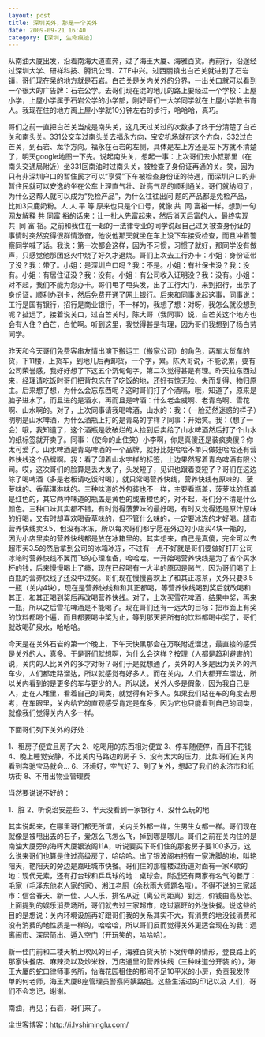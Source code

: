 ```yaml
---
layout: post
title: 深圳关外，那是一个关外
date: 2009-09-21 16:40
category: [深圳, 生命痕迹]
---
```

从南油大厦出发，沿着南海大道直奔，过了海王大厦、海雅百货。再前行，沿途经过深圳大学、研祥科技、腾讯公司、ZTE中兴。过西丽镇出白芒关就进到了石岩镇，哥们现在呆的地方就是石岩。白芒关是关内关外的分界，一出关口就可以看到一个很大的广告牌：石岩公学。去哥们现在混的地儿的路上要经过一个学校：上屋小学，上屋小学属于石岩公学的小学部，刚好哥们一大学同学就在上屋小学教书育人。我现在住的地方离上屋小学就10分钟左右的步行，哈哈哈，真巧。

哥们之前一直把白芒关当成是南头关，这几天过关过的次数多了终于分清楚了白芒关和南头关。331公交车过南头关去福永方向，宝安机场就在这个方向，332过白芒关，到石岩、龙华方向。福永在石岩的左侧，具体是左上方还是左下方就不清楚了，明天google地图一下先。说起南头关，想起一事：上次哥们去小叔那里（在南头交通局附近）坐331回南油时过南头关，被检查了身份证再通的关。笑，因为只有非深圳户口的暂住民才可以“享受”下车被检查身份证的待遇，而深圳户口的非暂住民就可以安逸的坐在公车上理直气壮、趾高气昂的顺利通关。哥们就纳闷了，为什么这帮人就可以成为“免检产品”，为什么往往出问 题的产品都是免检产品，比如3只鹿奶粉。人 人 平 等 原来也只是个口号，就像 共  同 富裕一样。想到一句网友解释 共 同富 裕的话来：让一批人先富起来，然后消灭后富的人，最终实现共  同 富 裕。之前和我住在一起的一法律专业的同学说起自己过关被查身份证的事情时突然变得很群情激奋，他说他那天就坐在车上没下车接受检查，而且冲着警察同学喊了话。我说：第一次都会这样，因为不习惯，习惯了就好，那同学没有做声，只感觉他那团怒火中烧了好久才退烧。哥们上次去工行办卡：小姐：身份证带了没？我：带了。小姐：是深圳户口吗？我：不是。小姐：有社保卡没？我：没有。小姐：有居住证没？我：没有。小姐：有公司收入证明没？我：没有。小姐：对不起，我们不能为您办卡。哥们甩了甩头发，出了工行大门，来到招行，出示了身份证，顺利办到卡，然后免费开通了网上银行。后来和同事说起这事，同事说：工行是国有银行，招行是商业银行，不一样的，我想了想：对呀，我怎么就没想到呢？扯远了，接着说关口，过白芒关时，陈大哥（我同事）说，白芒关这个地方也会有人住？白芒，白忙啊。听到这里，我觉得甚是有理，因为哥们我想到了杨白劳同学。

昨天和今天哥们免费客串友情出演下搬运工（搬家公司）的角色，两车大货车的货，下11楼，上货车，到地儿后再卸货，一个字，累。陈大哥说，不能说累，要有公司荣誉感，我好好想了下这五个沉甸甸字，第二次觉得甚是有理。昨天拉东西过来，经理请吃饭时哥们把背包忘在了吃饭的地，还好有惊无险、失而复得、物归原主。后来想了想，为什么会忘东西呢？这时哥们打了个酒嗝，哦，知道了，原来是脑子进水了，而且进的是酒水，再而且是啤酒：什么老金威啊、老青岛啊、雪花啊、山水啊的。对了，上次同事请我喝啤酒，山水的：我：（一脸茫然迷惑的样子）明明是山水啤酒，为什么酒瓶上打的是青岛的字样？同事：开始笑。我：（想了一会）哦，我知道了，这个酒瓶是收破烂的人捡到后卖给了山水啤酒然后打了个山水的纸标签就开卖了。同事：（使命的止住笑）小李啊，你是真傻还是装疯卖傻？你太可爱了。山水啤酒是青岛啤酒的一个品牌，就好比娃哈哈不单只做娃哈哈还有营养快线这个品牌啊。我：看了印着山水字样的标签，上边果然写着青岛啤酒有限公司。哎，这次哥们的脸算是丢大发了，头发短了，见识也跟着变短了？哥们在这边除了喝啤酒（多是老板请吃饭时喝），就只常喝营养快线，营养快线有原味的、菠萝味的、香草淇淋味的。三种味道的外包装也不一样，主要看瓶盖，菠萝味的瓶盖是红色的，其它两种味道的瓶盖是黄色的或者橙色的，对不起，哥们分不清是什么颜色。三种口味其实都不错，有时觉得菠萝味的最好喝，有时又觉得还是原汁原味的好喝，又有时却喜欢喝香草味的，但不管什么味的，一定要冰冻的才好喝。超市营养快线卖3.5，但没有冰冻，所以每次哥们都宁愿在外边的小店买4块一瓶的，因为小店里卖的营养快线都是放在冰箱里的。其实想来，自己是真傻，完全可以去超市买3.5的然后拿到公司的冰箱冰冻，不过有一点不好就是哥们要做好打开公司冰箱时营养快线不翼而飞的心理准备，哈哈哈。一开始喝营养快线是为了省个买水杯的钱，后来慢慢喝上了瘾，现在已经喝有一大半的原因是赌气，因为哥们喝了上百瓶的营养快线了还没中过奖。哥们现在慢慢喜欢上了和其正凉茶，关外只要3.5一瓶（关内4块），现在是营养快线和和其正都喝，等营养快线喝到奖后就改喝和其正，和其正喝到奖后再改喝营养快线。对了，上次买雪花啤酒，结果中奖，再来一瓶，所以之后雪花啤酒是不能喝了。现在哥们还有一远大的目标：把市面上有奖的饮料都喝个遍，而且都要喝中奖为止，等到那天把所有的饮料都喝中奖了，哥们就改喝矿泉水，哈哈哈。

今天是在关外石岩的第一个晚上，下午天快黑那会在万联附近溜达，最直接的感受是关外的人，真多。于是哥们就想啊，为什么会这样？按理（人都是趋利避害的）说，关内的人比关外的多才对呀？哥们于是就想通了，关外的人多是因为关外的汽车少，人们都走路溜达，所以就感觉有好多人。而在关内，人们大都开车溜达，所以关内看到的是更多的车与更少的人。所以说，关外人多是假象，因为我自己是人，走在人堆里，看着自己的同类，就觉得有好多人。如果我们站在车的角度去思考，在车眼里，关内给它的直观感受肯定是车多，因为它也只能看到自己的同类，就像我们觉得关内人多一样。

下面哥们列下关外的好处：

1、租房子便宜且房子大
2、吃喝用的东西相对便宜
3、停车随便停，而且不花钱
4、晚上睡觉安静，不比关内马路边的房子
5、没有太大的压力，比如哥们在关内看到奔驰宝马就会…
6、环境好，空气好
7、到了关外，想起了我们的永济市和纸坊街
8、不用出物业管理费

当然要说说不好的：

1、脏
2、听说治安差些
3、半天没看到一家银行
4、没什么玩的地

其实说起来，在哪里哥们都无所谓，关内关外都一样，生男生女都一样。哥们现在就像是被甩出去的石子，爱怎么飞怎么飞，掉到哪是哪儿。哥们之前在关内住的是南油大厦旁的海晖大厦银波阁11A，听说要买下哥们住的那套房子要100多万，这么说来哥们也算是住过高级房了，哈哈哈。出了银波阁右拐有一家洗脚的地，叫艳阳天，艳阳天的旁边是嘉旺城市快餐。哥们住的那幢楼过街道对面有一家K歌的地：现代元素，还有打台球和乒乓球的地：桌球会。附近还有两家有名气的餐厅：毛家（毛泽东他老人家的家）、湘江老厨（余秋雨大师题名哦）。不得不说的三家超市：信合春天、新一佳、人人乐，排名从近（离公司距离）到远，价钱由高及低。上面提到的娱乐消费场所，哥们就去过三家超市，吃过嘉旺的外送快餐。说这些的目的是想说：关内环境设施再好跟哥们我的关系其实不大，有消费的地没钱消费和没有消费的地性质是一样的，哈哈哈，所以哥们反而觉得关外更适合现在的我：远离闹市、深居简出、遁入空门（开玩笑的，哈哈哈）。

新一佳门前和二楼天桥上吹风的日子，海雅百货天桥下发传单的情形，登良路上的那家快餐店、麻辣烫以及炒米粉，万店通里的营养快线（三种味道分开装 的），海王大厦的蛇口律师事务所，怡海花园租住的那间不足10平米的小房，负责我发传单的何老师，海王大厦B座管理员警察阿姨路姐。这些生活过的印记以及 人们，哥们不会忘记，谢谢。

南油，再见；石岩，哥们来了。

<a href="http://i.lvshiminglu.com/">尘世客博客</a>：<a href="http://i.lvshiminglu.com/">http://i.lvshiminglu.com/</a>


